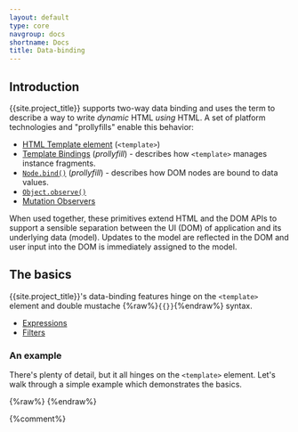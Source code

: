```yaml
---
layout: default
type: core
navgroup: docs
shortname: Docs
title: Data-binding
---
```


## Introduction

{{site.project_title}} supports two-way data binding and uses the term to describe a way to write _dynamic_ HTML _using_ HTML. A set of platform technologies and "prollyfills" enable this behavior:

* [HTML Template element](http://www.html5rocks.com/tutorials/webcomponents/template/) (`<template>`)
* [Template Bindings](/platform/template.html) (_prollyfill_) - describes how `<template>` manages instance fragments.
* [`Node.bind()`](/docs/polymer/node_bind.html) (_prollyfill_) - describes how DOM nodes are bound to data values.
* [`Object.observe()`](http://updates.html5rocks.com/2012/11/Respond-to-change-with-Object-observe)
* [Mutation Observers](https://developer.mozilla.org/en-US/docs/DOM/MutationObserver)

When used together, these primitives extend HTML and the DOM APIs to support a sensible
separation between the UI (DOM) of application and its underlying data (model). Updates to the model are reflected in the DOM and user input into the DOM is immediately assigned to the model.

## The basics

{{site.project_title}}'s data-binding features hinge on the `<template>` element and double mustache {%raw%}`{{}}`{%endraw%} syntax.

- [Expressions](/docs/polymer/expressions.html)
- [Filters](/docs/polymer/filters.html)

### An example

There's plenty of detail, but it all hinges on the `<template>` element. Let's walk through a simple example which demonstrates the basics.

{%raw%}
    <polymer-element name="greeting-tag">
      <template>
        <ul>
          <template id="greeting" repeat="{{s in salutations}}">
            <li>{{s.what}}: <input type="text" value="{{s.who}}"></li>
          </template>
        </ul>
      </template>
      <script>
        Polymer('greeting-tag', {
          ready: function() {
            this.salutations = [
              {what: 'Hello', who: 'World'},
              {what: 'GoodBye', who: 'DOM APIs'},
              {what: 'Hello', who: 'Declarative'},
              {what: 'GoodBye', who: 'Imperative'}
            ];
          }
        });
      </script>
    </polymer-element>
{%endraw%}

{%comment%}
    <script src="platform.min.js"></script>
    <ul>
      <template id="greeting" repeat="{{ salutations }}">
        <li>{{ what }}: <input type="text" value="{{ who }}"></li>
      </template>
    </ul>
    <script>
    var t = document.getElementById('greeting');
    var model = {
      salutations: [
        { what: 'Hello', who: 'World' },
        { what: 'GoodBye', who: 'DOM APIs' },
        { what: 'Hello', who: 'Declarative' },
        { what: 'GoodBye', who: 'Imperative' }
      ]
    };
    t.model = model;

    // Needed to detect model changes if Object.observe() is not available.
    Platform.performMicrotaskCheckpoint();
    </script>
    </body>
{%endcomment%}

This example should look mostly familiar to anyone who knows HTML, but there are a couple novel things going on:

#### The `<template>` element

The [HTML Template element](http://www.html5rocks.com/tutorials/webcomponents/template/) allows you to declare chunks of inert HTML that may be cloned, activated, and used at some laster point.

If you loaded the above example without `<script src="platform.min.js"></script>`, that's about all `<template>` would do.

However, [Template Binding](/platform/template.html) teaches `<template>` some new tricks:

* Instruct DOM nodes to derive their value from JavaScript data by binding them to the data provided.
* Maintain a fragment of DOM (or "instance fragment") for each item in an array.
* Conditionally stamp out one or more instance fragments, based on whether  some data value is true or not.
* ...And lots more.

But back to the example. Our template...

{%raw%}
    <template id="greeting" repeat="{{ salutations }}">
      <li>{{ what }}: <input type="text" value="{{ who }}"></li>
    </template>
{%endraw%}

...defines what each instance will look like when stamped out. In this case, it contains a `<li>` with a text node and an `<input>` as its children. The mustaches {%raw%}`{{}}`{%endraw%} mean _"bind data here"_. The {%raw%}`repeat="{{ salutations }}"`{%endraw%} tells the template to ensure there is one instance fragment for each element in the salutations array.

In `<script>`, we create a model:

    var model = {
      salutations: [
        { what: 'Hello', who: 'World' },
        { what: 'GoodBye', who: 'DOM APIs' },
        { what: 'Hello', who: 'Declarative' },
        { what: 'GoodBye', who: 'Imperative' }
      ]
    };

Notice that this is just JavaScript data: _there's no need to import your data into special observable objects_. The template is set in motion by binding the model data to it:

    t.model = model;

Now the template is off to the races. Here's the result:

![ScreenShot](https://raw.github.com/Polymer/TemplateBinding/master/docs/images/README/output.png)

and here's what the DOM looks like:

![ScreenShot](https://raw.github.com/Polymer/TemplateBinding/master/docs/images/README/DOM.png)

You can see that the template stamped out four instances immediately following its position in the document. All nodes within an instance have a property called `templateInstance` which points to an instance descriptor. The descriptor indicates the extent (first and last nodes) of the instance, as well as the `model` data for which the instance was produced:

![ScreenShot](https://raw.github.com/Polymer/TemplateBinding/master/docs/images/README/templateInstance.png)

Now, remember we said data-binding teaches the DOM to derive its values from JavaScript data? If we change a value in our model, the DOM observes the change and updates accordingly:

![ScreenShot](https://raw.github.com/Polymer/TemplateBinding/master/docs/images/README/updateData.png)

However, the DOM doesn't just observe data in the model, if DOM elements which collect user input are bound, they _push_ the collected value into the model:

![ScreenShot](https://raw.github.com/Polymer/TemplateBinding/master/docs/images/README/input.png)

Lastly, let's look at what happens when we alter the contents of the `model.salutations` array:

![ScreenShot](https://raw.github.com/Polymer/TemplateBinding/master/docs/images/README/arrayUpdate.png)

The `<template>` is `repeat`ing which means that it ensures there is one instance for each item in the array. We removed two elements from the middle of salutations and inserted one in their place. The `<template>` responded by removing the two corresponding instances and creating a new one in the right location.

Getting the idea? Data-binding allows you author your HTML _using_ HTML which contains information about _where data goes_ and directives which _control the document's structure_ -- all depending on the data you provide it.

### Where to go from here?

If you are new to data-binding, the best to place to go is to the look at the [How-To examples](https://github.com/Polymer/TemplateBinding/tree/master/examples/how_to). These are little examples which succinctly demonstrate how to use data-binding to accomplish things that frequently are required for real web apps:

_Binding to DOM values:_

* [Binding to text values](https://github.com/Polymer/TemplateBinding/tree/master/examples/how_to/bind_to_text.html): How to insert values into the DOM that render as text.
* [Binding to attributes](https://github.com/Polymer/TemplateBinding/tree/master/examples/how_to/bind_to_attributes.html): How to insert values into element attributes
* [Conditional attributes](https://github.com/Polymer/TemplateBinding/tree/master/examples/how_to/conditional_attributes.html): How to bind to attributes such that the attribute is only present if the binding value is "truthy".
* [Binding to input elements](https://github.com/Polymer/TemplateBinding/tree/master/examples/how_to/bind_to_input_elements.html): How to bind bi-directionally with input elements.
* [Custom bindings](https://github.com/Polymer/TemplateBinding/tree/master/examples/how_to/custom_syntax.html): How to implement a custom element which has a specialized interpretation of a binding.

_Using `<template>` to produce DOM structures:_

* [Conditionals](https://github.com/Polymer/TemplateBinding/tree/master/examples/how_to/conditional_template.html): How to control whether instance fragments are produced based on the value of a binding.
* [Nested templates](https://github.com/Polymer/TemplateBinding/tree/master/examples/how_to/nested_templates.html): How to accomplish nested template production.
* [Re-using templates](https://github.com/Polymer/TemplateBinding/tree/master/examples/how_to/template_ref.html): How to define a template once and use it in more than one location.
* [Recursive templates](https://github.com/Polymer/TemplateBinding/tree/master/examples/how_to/recursive_templates.html): How to produce tree-structure DOM whose depth is dependent on the data to which it is bound.

#### Advanced Topics

<p class="alert">
  <b>IMPORTANT</b>: The advanced topics documentation have yet to be created.
</p>

* DOM Stability: {{site.project_title}} makes every effort to maintain the state of DOM nodes (event listeners, expandos, etc...). Understand why this is important and how it works.
* Imperative DOM mutation: You should rarely need to directly manipulate the DOM, but if you do, it's allowed. Learn the simple rules of how {{site.project_title}} will react if you manipulate the DOM it is managing.
* Asynchronous processing model: {{site.project_title}} responds asynchronously to changes in data and DOM. Learn why this is good and what it means for your application.
* Chained observation
